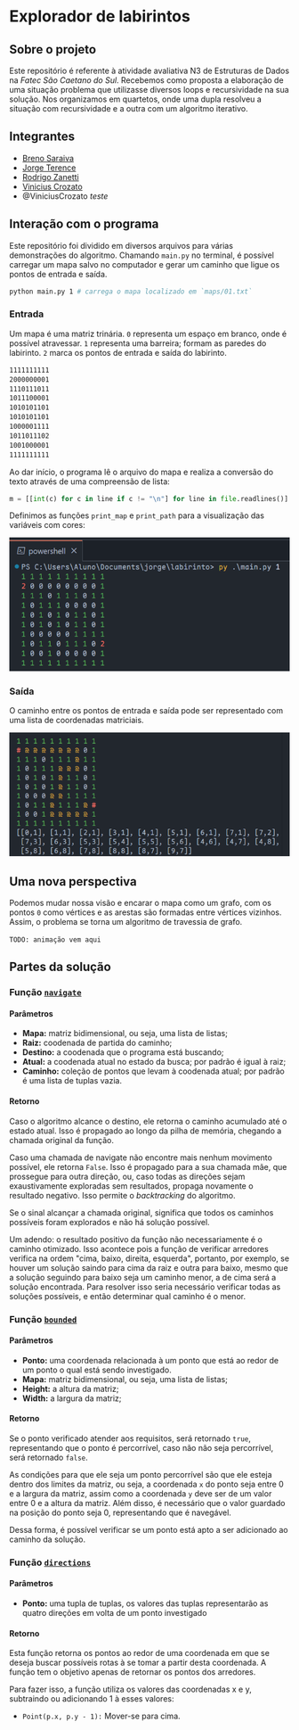 # Explorador de labirintos

## Sobre o projeto

Este repositório é referente à atividade avaliativa N3 de Estruturas de Dados na _Fatec São Caetano do Sul_. Recebemos como proposta a elaboração de uma situação problema que utilizasse diversos loops e recursividade na sua solução. Nos organizamos em quartetos, onde uma dupla resolveu a situação com recursividade e a outra com um algoritmo iterativo.

## Integrantes

- [Breno Saraiva](https://github.com/BrenoSaraiva-exe)
- [Jorge Terence](https://github.com/JorgeTerence)
- [Rodrigo Zanetti](https://github.com/RodrigoZanetti175)
- [Vinicius Crozato](https://github.com/ViniciusCrozato)
- @ViniciusCrozato _teste_

## Interação com o programa

Este repositório foi dividido em diversos arquivos para várias demonstrações do algoritmo. Chamando `main.py` no terminal, é possível carregar um mapa salvo no computador e gerar um caminho que ligue os pontos de entrada e saída.

```sh
python main.py 1 # carrega o mapa localizado em `maps/01.txt`
```

### Entrada

Um mapa é uma matriz trinária. `0` representa um espaço em branco, onde é possível atravessar. `1` representa uma barreira; formam as paredes do labirinto. `2` marca os pontos de entrada e saída do labirinto.

```txt
1111111111
2000000001
1110111011
1011100001
1010101101
1010101101
1000001111
1011011102
1001000001
1111111111
```

Ao dar início, o programa lê o arquivo do mapa e realiza a conversão do texto através de uma compreensão de lista:

```python
m = [[int(c) for c in line if c != "\n"] for line in file.readlines()]
```

Definimos as funções `print_map` e `print_path` para a visualização das variáveis com cores:

![mapa do labirinto](./.github/media/map.png)

### Saída

O caminho entre os pontos de entrada e saída pode ser representado com uma lista de coordenadas matriciais. 

![mapa do labirinto resolvido](./.github/media/map-result.png)

## Uma nova perspectiva

Podemos mudar nossa visão e encarar o mapa como um grafo, com os pontos `0` como vértices e as arestas são formadas entre vértices vizinhos. Assim, o problema se torna um algoritmo de travessia de grafo.

`TODO: animação vem aqui`

## Partes da solução

### Função [`navigate`](https://github.com/JorgeTerence/labirinto/blob/main/main.py#L60)

#### Parâmetros

- **Mapa:** matriz bidimensional, ou seja, uma lista de listas;
- **Raiz:** coodenada de partida do caminho;
- **Destino:** a coodenada que o programa está buscando;
- **Atual:** a coodenada atual no estado da busca; por padrão é igual à raiz;
- **Caminho:** coleção de pontos que levam à coodenada atual; por padrão é uma lista de tuplas vazia.

#### Retorno

Caso o algoritmo alcance o destino, ele retorna o caminho acumulado até o estado atual. Isso é propagado ao longo da pilha de memória, chegando a chamada original da função.

Caso uma chamada de navigate não encontre mais nenhum movimento possível, ele retorna `False`. Isso é propagado para a sua chamada mãe, que prossegue para outra direção, ou, caso todas as direções sejam exaustivamente exploradas sem resultados, propaga novamente o resultado negativo. Isso permite o _backtracking_ do algoritmo.

Se o sinal alcançar a chamada original, significa que todos os caminhos possíveis foram explorados e não há solução possível.

Um adendo: o resultado positivo da função não necessariamente é o caminho otimizado. Isso acontece pois a função de verificar arredores verifica na ordem "cima, baixo, direita, esquerda", portanto, por exemplo, se houver um solução saindo para cima da raiz e outra para baixo, mesmo que a solução seguindo para baixo seja um caminho menor, a de cima será a solução encontrada. Para resolver isso seria necessário verificar todas as soluções possíveis, e então determinar qual caminho é o menor.

### Função [`bounded`](https://github.com/JorgeTerence/labirinto/blob/main/main.py#L56)

#### Parâmetros

- **Ponto:** uma coordenada relacionada à um ponto que está ao redor de um ponto o qual está sendo investigado.
- **Mapa:** matriz bidimensional, ou seja, uma lista de listas;
- **Height:** a altura da matriz;
- **Width:** a largura da matriz;

#### Retorno

Se o ponto verificado atender aos requisitos, será retornado `true`, representando que o ponto é percorrível, caso
não não seja percorrível, será retornado `false`.

As condições para que ele seja um ponto percorrível são que ele esteja dentro dos limites da matriz, ou seja, a coordenada `x` do ponto seja entre 0 e a largura da matriz, assim como a coordenada `y` deve ser de um valor entre 0 e a altura da matriz. Além disso, é necessário que o valor guardado na posição do ponto seja 0, representando que é navegável.

Dessa forma, é possível verificar se um ponto está apto a ser adicionado ao caminho da solução.

### Função [`directions`](https://github.com/JorgeTerence/labirinto/blob/main/main.py#L56)

#### Parâmetros

- **Ponto:** uma tupla de tuplas, os valores das tuplas representarão as quatro direções em volta de um ponto investigado

#### Retorno

Esta função retorna os pontos ao redor de uma coordenada em que se deseja buscar possíveis rotas à se tomar a partir desta coordenada. A função tem o objetivo apenas de retornar os pontos dos arredores.

Para fazer isso, a função utiliza os valores das coordenadas x e y, subtraindo ou adicionando 1 à esses valores:

- `Point(p.x, p.y - 1):` Mover-se para cima.


